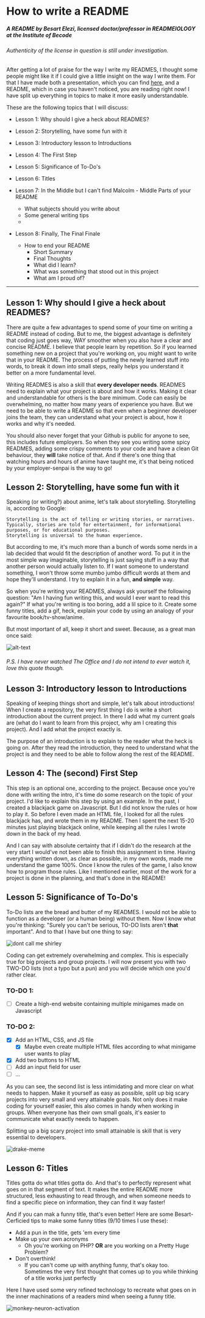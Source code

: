 # How to write a README
##### A README by Besart Elezi, licensed doctor/professor in READMEIOLOGY at the Institute of Becode
###### Authenticity of the license in question is still under investigation.

After getting a lot of praise for the way I write my READMES, I thought some people might like it if I could give a little insight on the way I write them.
For that I have made both a presentation, which you can find [here](https://www.youtube.com/watch?v=W8MbyfCrrWQ), and a README, which in case you haven't noticed, you are reading right now!
I have split up everything in topics to make it more easily understandable.

These are the following topics that I will discuss:
* Lesson 1: Why should I give a heck about READMES?
* Lesson 2: Storytelling, have some fun with it
* Lesson 3: Introductory lesson to Introductions
* Lesson 4: The First Step
* Lesson 5: Significance of To-Do's
* Lesson 6: Titles

* Lesson 7: In the Middle but I can't find Malcolm - Middle Parts of your README
  * What subjects should you write about
  * Some general writing tips
  * 
* Lesson 8: Finally, The Final Finale
  * How to end your README
    * Short Summary
    * Final Thoughts
    * What did I learn?
    * What was something that stood out in this project
    * What am I proud of?

---

## Lesson 1: Why should I give a heck about READMES?
There are quite a few advantages to spend some of your time on writing a README instead of coding.
But to me, the biggest advantage is definitely that coding just goes way, WAY smoother when you also have a clear and concise README.
I believe that people learn by repetition.
So if you learned something new on a project that you're working on, you might want to write that in your README.
The process of putting the newly learned stuff into words, to break it down into small steps, really helps you understand it better on a more fundamental level.

Writing READMES is also a skill that **every developer needs**.
READMES need to explain what your project is about and how it works.
Making it clear and understandable for others is the bare minimum.
Code can easily be overwhelming, no matter how many years of experience you have.
But we need to be able to write a README so that even when a beginner developer joins the team, they can understand what your project is about, how it works and why it's needed.

You should also never forget that your Github is public for anyone to see, this includes future employers.
So when they see you writing some spicy READMES, adding some crispy comments to your code and have a clean Git behaviour, they **will** take notice of that.
And if there's one thing that watching hours and hours of anime have taught me, it's that being noticed by your employer-senpai is the way to go!

## Lesson 2: Storytelling, have some fun with it
Speaking (or writing?) about anime, let's talk about storytelling.
Storytelling is, according to Google: 
````
Storytelling is the act of telling or writing stories, or narratives. 
Typically, stories are told for entertainment, for informational purposes, or for educational purposes. 
Storytelling is universal to the human experience.
````
But according to me, it's much more than a bunch of words some nerds in a lab decided that would fit the description of another word.
To put it in the most simple way imaginable, storytelling is just saying stuff in a way that another person would actually listen to.
If I want someone to understand something, I won't throw some mumbo jumbo difficult words at them and hope they'll understand.
I try to explain it in a fun, **and simple** way.

So when you're writing your READMES, always ask yourself the following question:
"Am I having fun writing this, and would I ever want to read this again?"
If what you're writing is too boring, add a lil spice to it.
Create some funny titles, add a gif, heck, explain your code by using an analogy of your favourite book/tv-show/anime.

But most important of all, keep it short and sweet.
Because, as a great man once said: 

![alt-text](images/why-waste-time-when-few-word-do-trick.gif)
###### P.S. I have never watched The Office and I do not intend to ever watch it, love this quote though.

## Lesson 3: Introductory lesson to Introductions
Speaking of keeping things short and simple, let's talk about introductions!
When I create a repository, the very first thing I do is write a short introduction about the current project.
In there I add what my current goals are (what do I want to learn from this project, why am I creating this project).
And I add what the project exactly is.

The purpose of an introduction is to explain to the reader what the heck is going on.
After they read the introduction, they need to understand what the project is and they need to be able to follow along the rest of the README.

## Lesson 4: The (second) First Step
This step is an optional one, according to the project.
Because once you're done with writing the intro, it's time do some research on the topic of your project.
I'd like to explain this step by using an example.
In the past, I created a blackjack game on Javascript.
But I did not know the rules or how to play it.
So before I even made an HTML file, I looked for all the rules blackjack has, and wrote them in my README.
Then I spent the next 15-20 minutes just playing blackjack online, while keeping all the rules I wrote down in the back of my head.

And I can say with absolute certainty that if I didn't do the research at the very start I would've not been able to finish this assignment in time.
Having everything written down, as clear as possible, in my own words, made me understand the game 100%.
Once I know the rules of the game, I also know how to program those rules.
Like I mentioned earlier, most of the work for a project is done in the planning, and that's done in the README!


## Lesson 5: Significance of To-Do's
To-Do lists are the bread and butter of my READMES.
I would not be able to function as a developer (or a human being) without them.
Now I know what you're thinking: "Surely you can't be serious, TO-DO lists aren't **that** important".
And to that I have but one thing to say:

![dont call me shirley](images/dont-call-me-shirley-shirley.gif)

Coding can get extremely overwhelming and complex.
This is especially true for big projects and group projects.
I will now present you with two TWO-DO lists (not a typo but a pun) and you will decide which one you'd rather clear.

### TO-DO 1:
- [ ] Create a high-end website containing multiple minigames made on Javascript

### TO-DO 2:
- [x] Add an HTML, CSS, and JS file
  - [x] Maybe even create multiple HTML files according to what minigame user wants to play
- [x] Add two buttons to HTML
- [ ] Add an input field for user
- [ ] ...

As you can see, the second list is less intimidating and more clear on what needs to happen.
Make it yourself as easy as possible, split up big scary projects into very small and very attainable goals.
Not only does it make coding for yourself easier, this also comes in handy when working in groups.
When everyone has their own small goals, it's easier to communicate what exactly needs to happen.

Splitting up a big scary project into small attainable is skill that is very essential to developers.

![drake-meme](images/drake-to-do-list.png)

## Lesson 6: Titles
Titles gotta do what titles gotta do.
And that's to perfectly represent what goes on in that segment of text.
It makes the entire README more structured, less exhausting to read through, and when someone needs to find a specific piece on information, they can find it way faster!

And if you can mak a funny title, that's even better!
Here are some Besart-Cerficied tips to make some funny titles (9/10 times I use these):
* Add a pun in the title, gets 'em every time
* Make up your own acronyms
  * Oh you're working on PHP? **OR** are you working on a Pretty Huge Problem?
* Don't overthink!
  * If you can't come up with anything funny, that's okay too.
  Sometimes the very first thought that comes up to you while thinking of a title works just perfectly

Here I have used some very refined technology to recreate what goes on in the inner machinations of a readers mind when seeing a funny title.

![monkey-neuron-activation](images/monkey-see-action.jpg)
